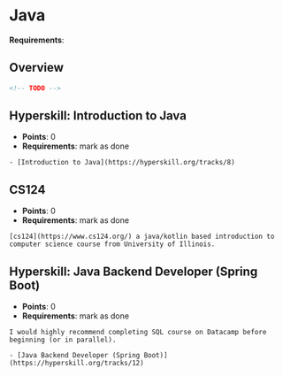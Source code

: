 # Java

**Requirements**:

## Overview
```md
<!-- TODO -->
```

<!-- https://gist.github.com/bpurinton/ce8411664962bba258565e2b5ac87bf3 -->
## Hyperskill: Introduction to Java
- **Points**: 0
- **Requirements**: mark as done
```
- [Introduction to Java](https://hyperskill.org/tracks/8)
```

## CS124
- **Points**: 0
- **Requirements**: mark as done
```
[cs124](https://www.cs124.org/) a java/kotlin based introduction to computer science course from University of Illinois.
```

## Hyperskill: Java Backend Developer (Spring Boot)
- **Points**: 0
- **Requirements**: mark as done
```
I would highly recommend completing SQL course on Datacamp before beginning (or in parallel).

- [Java Backend Developer (Spring Boot)](https://hyperskill.org/tracks/12)
```
